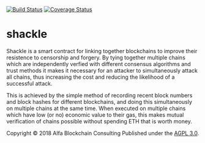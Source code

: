 [![Build Status](https://travis-ci.org/alfabc/shackle.svg?branch=master)](https://travis-ci.org/alfabc/shackle)
[![Coverage Status](https://coveralls.io/repos/github/alfabc/shackle/badge.svg?branch=master)](https://coveralls.io/github/alfabc/shackle?branch=master)

# shackle 

Shackle is a smart contract for linking together blockchains to improve their resistence to censorship and forgery.  By tying together multiple chains which are independently verfied with different consensus algorithms and trust methods it makes it necessary for an attacker to simultaneously attack all chains, thus increasing the cost and reducing the likelihood of a successful attack.

This is achieved by the simple method of recording recent block numbers and block hashes for different blockchains, and doing this simultaneously on multiple chains at the same time.  When executed on multiple chains which have low (or no) economic value to their gas, this makes mutual verification of chains possible without spending ETH that is worth money.

Copyright © 2018 Alfa Blockchain Consulting
Published under the [AGPL 3.0](https://opensource.org/licenses/AGPL-3.0).
